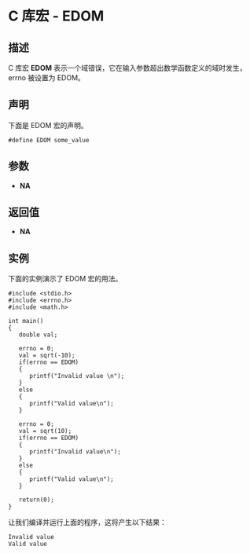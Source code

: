 
# C 库宏 - EDOM

  

## 描述

C 库宏 **EDOM** 表示一个域错误，它在输入参数超出数学函数定义的域时发生，errno 被设置为 EDOM。

## 声明

下面是 EDOM 宏的声明。

```
#define EDOM some_value

```

## 参数

*   **NA**

## 返回值

*   **NA**

## 实例

下面的实例演示了 EDOM 宏的用法。

```
#include <stdio.h>
#include <errno.h>
#include <math.h>

int main()
{
   double val;

   errno = 0;
   val = sqrt(-10);
   if(errno == EDOM) 
   {
      printf("Invalid value \n");
   }
   else 
   {
      printf("Valid value\n");
   }

   errno = 0;
   val = sqrt(10);
   if(errno == EDOM) 
   {
      printf("Invalid value\n");
   }
   else 
   {
      printf("Valid value\n");
   }

   return(0);
}

```

让我们编译并运行上面的程序，这将产生以下结果：

```
Invalid value
Valid value

```

  


